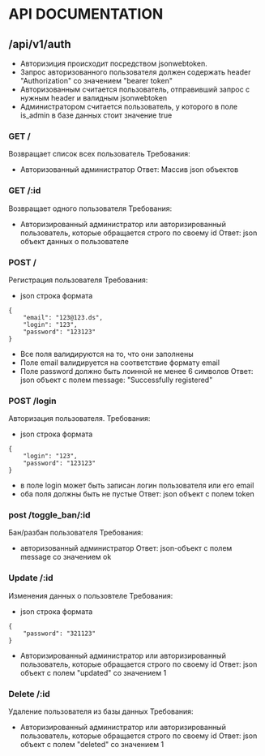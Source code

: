 # API DOCUMENTATION

## /api/v1/auth

- Авторизиция происходит посредством jsonwebtoken.
- Запрос авторизованного пользователя должен содержать header "Authorization" со значением "bearer token"
- Авторизованным считается пользователь, отправивший запрос с нужным header и валидным jsonwebtoken
- Администратором считается пользователь, у которого в поле is_admin в базе данных стоит значение true

### GET /

Возвращает список всех пользователь
Требования:
- Авторизованный администратор
Ответ: Массив json объектов

### GET /:id

Возвращает одного пользователя
Требования:
- Авторизированный администратор или авторизированный пользователь, которые обращается строго по своему id
Ответ: json объект данных о пользователе


### POST /

Регистрация пользователя
Требования:
- json строка формата
```
{
    "email": "123@123.ds",
    "login": "123",
    "password": "123123"
}
```
- Все поля валидируются на то, что они заполнены
- Поле email валидируется на соответствие формату email
- Поле password должно быть лоинной не менее 6 символов
Ответ: json объект с полем message: "Successfully registered"


### POST /login

Авторизация пользователя.
Требования:
- json строка формата
```
{
    "login": "123",
    "password": "123123"
}
```
- в поле login может быть записан логин пользователя или его email
- оба поля должны быть не пустые
Ответ: json объект с полем token

### post /toggle_ban/:id

Бан/разбан пользователя
Требования:
- авторизованный администратор
Ответ: json-объект с полем message со значением ok

### Update /:id 

Изменения данных о пользовтеле
Требования: 
- json строка формата
```
{
    "password": "321123"
}
```

- Авторизированный администратор или авторизированный пользователь, которые обращается строго по своему id
Ответ: json объект с полем "updated" со значением 1

### Delete /:id

Удаление пользователя из базы данных
Требования:
- Авторизированный администратор или авторизированный пользователь, которые обращается строго по своему id
Ответ: json объект с полем "deleted" со значением 1
